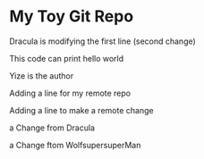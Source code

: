 # My Toy Git Repo

Dracula is modifying the first line (second change)

This code can print hello world

Yize is the author

Adding a line for my remote repo

Adding a line to make a remote change

a Change from Dracula

a Change ftom WolfsupersuperMan
